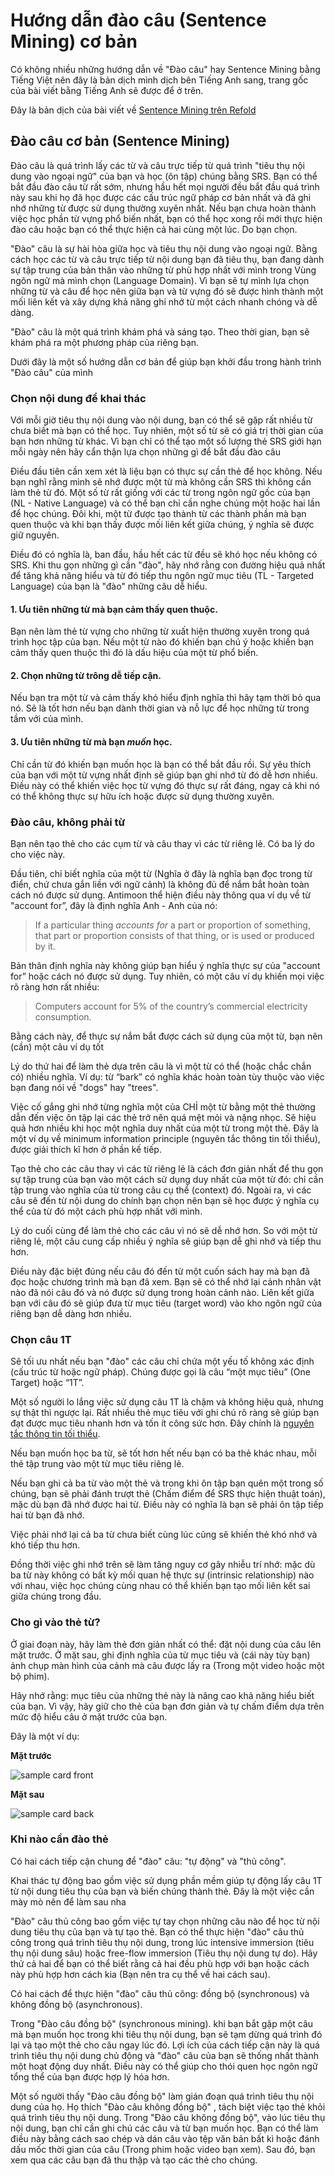 # Hướng dẫn đào câu (Sentence Mining) cơ bản
Có không nhiều những hướng dẫn về "Đào câu" hay Sentence Mining bằng Tiếng Việt nên đây là bản dịch mình dịch bên Tiếng Anh sang, trang gốc của bài viết bằng Tiếng Anh sẽ được để ở trên.

Đây là bản dịch của bài viết về [Sentence Mining trên Refold](https://refold.la/roadmap/stage-2/a/basic-sentence-mining)

## Đào câu cơ bản (Sentence Mining)

Đào câu là quá trình lấy các từ và câu trực tiếp từ quá trình "tiêu thụ nội dung vào ngoại ngữ" của bạn và học (ôn tập) chúng bằng SRS. Bạn có thể bắt đầu đào câu từ rất sớm, nhưng hầu hết mọi người đều bắt đầu quá trình này sau khi họ đã học được các cấu trúc ngữ pháp cơ bản nhất và đã ghi nhớ những từ được sử dụng thường xuyên nhất. Nếu bạn chưa hoàn thành việc học phần từ vựng phổ biến nhất, bạn có thể học xong rồi mới thực hiện đào câu hoặc bạn có thể thực hiện cả hai cùng một lúc. Do bạn chọn.

"Đào" câu là sự hài hòa giữa học và tiêu thụ nội dung vào ngoại ngữ. Bằng cách học các từ và câu trực tiếp từ nội dung bạn đã tiêu thụ, bạn đang dành sự tập trung của bản thân vào những từ phù hợp nhất với mình trong Vùng ngôn ngữ mà mình chọn (Language Domain). Vì bạn sẽ tự mình lựa chọn những từ và câu để học nên giữa bạn và từ vựng đó sẽ được hình thành một mối liên kết và xây dựng khả năng ghi nhớ từ một cách nhanh chóng và dễ dàng.

"Đào" câu là một quá trình khám phá và sáng tạo. Theo thời gian, bạn sẽ khám phá ra một phương pháp của riêng bạn.

Dưới đây là một số hướng dẫn cơ bản để giúp bạn khởi đầu trong hành trình "Đào câu" của mình
 

### Chọn nội dung để khai thác

Với mỗi giờ tiêu thụ nội dung vào nội dung, bạn có thể sẽ gặp rất nhiều từ chưa biết mà bạn có thể học. Tuy nhiên, một số từ sẽ có giá trị thời gian của bạn hơn những từ khác. Vì bạn chỉ có thể tạo một số lượng thẻ SRS giới hạn mỗi ngày nên hãy cẩn thận lựa chọn những gì để bắt đầu đào câu 

Điều đầu tiên cần xem xét là liệu bạn có thực sự cần thẻ để học không. Nếu bạn nghĩ rằng mình sẽ nhớ được một từ mà không cần SRS thì không cần làm thẻ từ đó. Một số từ rất giống với các từ trong ngôn ngữ gốc của bạn (NL - Native Language) và có thể bạn chỉ cần nghe chúng một hoặc hai lần để học chúng. Đôi khi, một từ được tạo thành từ các thành phần mà bạn quen thuộc và khi bạn thấy được mối liên kết giữa chúng, ý nghĩa sẽ được giữ nguyên. 

Điều đó có nghĩa là, ban đầu, hầu hết các từ đều sẽ khó học nếu không có SRS. Khi thu gọn những gì cần "đào", hãy nhớ rằng con đường hiệu quả nhất để tăng khả năng hiểu và từ đó tiếp thu ngôn ngữ mục tiêu (TL - Targeted Language) của bạn là "đào" những câu dễ hiểu.

#### 1. Ưu tiên những từ mà bạn cảm thấy quen thuộc.

Bạn nên làm thẻ từ vựng cho những từ xuất hiện thường xuyên trong quá trình học tập của bạn. Nếu một từ nào đó khiến bạn chú ý hoặc khiến bạn cảm thấy quen thuộc thì đó là dấu hiệu của một từ phổ biến.

#### 2. Chọn những từ trông dễ tiếp cận.

Nếu bạn tra một từ và cảm thấy khó hiểu định nghĩa thì hãy tạm thời bỏ qua nó. Sẽ là tốt hơn nếu bạn dành thời gian và nỗ lực để học những từ trong tầm với của mình.

#### 3. Ưu tiên những từ mà bạn _muốn_ học.

Chỉ cần từ đó khiến bạn muốn học là bạn có thể bắt đầu rồi. Sự yêu thích của bạn với một từ vựng nhất định sẽ giúp bạn ghi nhớ từ đó dễ hơn nhiều. Điều này có thể khiến việc học từ vựng đó thực sự rất đáng, ngay cả khi nó có thể không thực sự hữu ích hoặc được sử dụng thường xuyên.

### Đào câu, không phải từ

Bạn nên tạo thẻ cho các cụm từ và câu thay vì các từ riêng lẻ. Có ba lý do cho việc này.

Đầu tiên, chỉ biết nghĩa của một từ (Nghĩa ở đây là nghĩa bạn đọc trong từ điển, chứ chưa gắn liền với ngữ cảnh) là không đủ để nắm bắt hoàn toàn cách nó được sử dụng. Antimoon thể hiện điều này thông qua ví dụ về từ "account for”, đây là định nghĩa Anh - Anh của nó:

> If a particular thing _accounts for_ a part or proportion of something, that part or proportion consists of that thing, or is used or produced by it.

Bản thân định nghĩa này không giúp bạn hiểu ý nghĩa thực sự của "account for” hoặc cách nó được sử dụng. Tuy nhiên, có một câu ví dụ khiến mọi việc rõ ràng hơn rất nhiều:

> Computers account for 5% of the country’s commercial electricity consumption.

Bằng cách này, để thực sự nắm bắt được cách sử dụng của một từ, bạn nên (cần) một câu ví dụ tốt 

Lý do thứ hai để làm thẻ dựa trên câu là vì một từ có thể (hoặc chắc chắn có) nhiều nghĩa. Ví dụ: từ “bark” có nghĩa khác hoàn toàn tùy thuộc vào việc bạn đang nói về "dogs" hay "trees".

Việc cố gắng ghi nhớ từng nghĩa một của CHỈ một từ bằng một thẻ thường dẫn đến việc ôn tập lại các thẻ trở nên quá mệt mỏi và nặng nhọc. Sẽ hiệu quả hơn nhiều khi học một nghĩa duy nhất của một từ trong một thẻ. Đây là một ví dụ về minimum information principle (nguyên tắc thông tin tối thiểu), được giải thích kĩ hơn ở phần kế tiếp.

Tạo thẻ cho các câu thay vì các từ riêng lẻ là cách đơn giản nhất để thu gọn sự tập trung của bạn vào một cách sử dụng duy nhất của một từ đó: chỉ cần tập trung vào nghĩa của từ trong câu cụ thể (context) đó. Ngoài ra, vì các câu sẽ đến từ nội dung do chính bạn chọn nên bạn sẽ học được ý nghĩa cụ thể của từ đó một cách phù hợp nhất với mình.

Lý do cuối cùng để làm thẻ cho các câu vì nó sẽ dễ nhớ hơn. So với một từ riêng lẻ, một câu cung cấp nhiều ý nghĩa sẽ giúp bạn dễ ghi nhớ và tiếp thu hơn.

Điều này đặc biệt đúng nếu câu đó đến từ một cuốn sách hay mà bạn đã đọc hoặc chương trình mà bạn đã xem. Bạn sẽ có thể nhớ lại cảnh nhân vật nào đã nói câu đó và nó được sử dụng trong hoàn cảnh nào. Liên kết giữa bạn với câu đó sẽ giúp đưa từ mục tiêu (target word) vào kho ngôn ngữ của riêng bạn dễ dàng hơn nhiều.

### Chọn câu 1T

Sẽ tối ưu nhất nếu bạn "đào" các câu chỉ chứa một yếu tố không xác định (cấu trúc từ hoặc ngữ pháp). Chúng được gọi là câu “một mục tiêu” (One Target) hoặc “1T”.

Một số người lo lắng việc sử dụng câu 1T là chậm và không hiệu quả, nhưng sự thật thì ngược lại. Rất nhiều thẻ mục tiêu với ghi chú rõ ràng sẽ giúp bạn đạt được mục tiêu nhanh hơn và tốn ít công sức hơn. Đây chính là [nguyên tắc thông tin tối thiểu](https://www.supermemo.com/en/archives1990-2015/articles/20rules).

Nếu bạn muốn học ba từ, sẽ tốt hơn hết nếu bạn có ba thẻ khác nhau, mỗi thẻ tập trung vào một từ mục tiêu riêng lẻ.

Nếu bạn ghi cả ba từ vào một thẻ và trong khi ôn tập bạn quên một trong số chúng, bạn sẽ phải đánh trượt thẻ (Chấm điểm để SRS thực hiện thuật toán), mặc dù bạn đã nhớ được hai từ. Điều này có nghĩa là bạn sẽ phải ôn tập tiếp hai từ bạn đã nhớ.

Việc phải nhớ lại cả ba từ chưa biết cùng lúc cũng sẽ khiến thẻ khó nhớ và khó tiếp thu hơn.

Đồng thời việc ghi nhớ trên sẽ làm tăng nguy cơ gây nhiễu trí nhớ: mặc dù ba từ này không có bất kỳ mối quan hệ thực sự (intrinsic relationship) nào với nhau, việc học chúng cùng nhau có thể khiến bạn tạo mối liên kết sai giữa chúng trong đầu.

### Cho gì vào thẻ từ?

Ở giai đoạn này, hãy làm thẻ đơn giản nhất có thể: đặt nội dung của câu lên mặt trước. Ở mặt sau, ghi định nghĩa của từ mục tiêu và (cái này tùy bạn) ảnh chụp màn hình của cảnh mà câu được lấy ra (Trong một video hoặc một bộ phim).

Hãy nhớ rằng: mục tiêu của những thẻ này là nâng cao khả năng hiểu biết của bạn. Vì vậy, hãy giữ cho thẻ của bạn đơn giản và tự chấm điểm dựa trên mức độ hiểu câu ở mặt trước của bạn.

Đây là một ví dụ:

**Mặt trước**

![sample card front](./img/sample-card-front.png)

**Mặt sau**

![sample card back](./img/sample-card-back.png)

### Khi nào cần đào thẻ

Có hai cách tiếp cận chung để "đào" câu: "tự động" và "thủ công". 

Khai thác tự động bao gồm việc sử dụng phần mềm giúp tự động lấy câu 1T từ nội dung tiêu thụ của bạn và biến chúng thành thẻ. Đây là một việc cần mày mò nên để làm sau nha

"Đào" câu thủ công bao gồm việc tự tay chọn những câu nào để học từ nội dung tiêu thụ của bạn và tự tạo thẻ. Bạn có thể thực hiện "đào" câu thủ công trong quá trình tiêu thụ nội dung, trong lúc intensive immersion (tiêu thụ nội dung sâu) hoặc free-flow immersion (Tiêu thụ nội dung tự do). Hãy thử cả hai để bạn có thể biết rằng cả hai đều phù hợp với bạn hoặc cách này phù hợp hơn cách kia (Bạn nên tra cụ thể về hai cách sau). 

Có hai cách để thực hiện "đào" câu thủ công: đồng bộ (synchronous) và không đồng bộ (asynchronous). 

Trong "Đào câu đồng bộ" (synchronous mining). khi bạn bắt gặp một câu mà bạn muốn học trong khi tiêu thụ nội dung, bạn sẽ tạm dừng quá trình đó lại và tạo một thẻ cho câu ngay lúc đó. Lợi ích của cách tiếp cận này là quá trình tiêu thụ nội dung chủ động và "đào" câu của bạn sẽ thống nhất thành một hoạt động duy nhất. Điều này có thể giúp cho thói quen học ngôn ngữ tổng thể của bạn được hợp lý hóa hơn. 

Một số người thấy "Đào câu đồng bộ" làm gián đoạn quá trình tiêu thụ nội dung của họ. Họ thích "Đào câu không đồng bộ" , tách biệt việc tạo thẻ khỏi quá trình tiêu thụ nội dung. Trong "Đào câu không đồng bộ", vào lúc tiêu thụ nội dung, bạn chỉ cần ghi chú các câu và từ bạn muốn học. Bạn có thể làm điều này bằng cách sao chép và dán câu vào tệp văn bản bất kì hoặc đánh dấu mốc thời gian của câu (Trong phim hoặc video bạn xem). Sau đó, bạn xem qua các câu bạn đã thu thập và tạo các thẻ cho chúng.